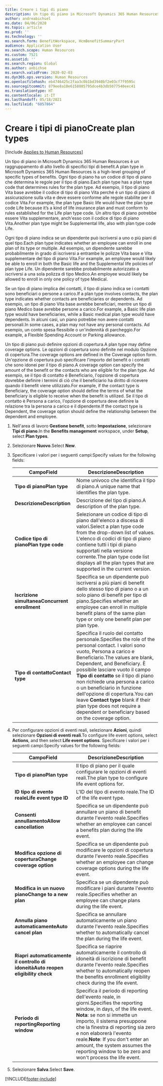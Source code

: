 ```yaml
---
title: Creare i tipi di piano
description: Un tipo di piano in Microsoft Dynamics 365 Human Resources è un raggruppamento di alto livello di specifici tipi di benefit. Ogni tipo di piano ha un codice di tipo di piano che determina le regole per il tipo di piano.
author: andreabichsel
ms.date: 04/06/2020
ms.topic: article
ms.prod: ''
ms.technology: ''
ms.search.form: BenefitWorkspace, HcmBenefitSummaryPart
audience: Application User
ms.search.scope: Human Resources
ms.custom: 7521
ms.assetid: ''
ms.search.region: Global
ms.author: anbichse
ms.search.validFrom: 2020-02-03
ms.dyn365.ops.version: Human Resources
ms.openlocfilehash: eb4746425c2faa3c0b1bd3940bf2e03cf7f9595c
ms.sourcegitcommit: 879ee8a10e6158885795dce4b3db5077540eec41
ms.translationtype: HT
ms.contentlocale: it-IT
ms.lasthandoff: 05/18/2021
ms.locfileid: "6057864"
---
```

# <a name="create-plan-types"></a><span data-ttu-id="e1657-104">Creare i tipi di piano</span><span class="sxs-lookup"><span data-stu-id="e1657-104">Create plan types</span></span>

[!include [Applies to Human Resources](../includes/applies-to-hr.md)]

<span data-ttu-id="e1657-105">Un tipo di piano in Microsoft Dynamics 365 Human Resources è un raggruppamento di alto livello di specifici tipi di benefit.</span><span class="sxs-lookup"><span data-stu-id="e1657-105">A plan type in Microsoft Dynamics 365 Human Resources is a high-level grouping of specific types of benefits.</span></span> <span data-ttu-id="e1657-106">Ogni tipo di piano ha un codice di tipo di piano che determina le regole per il tipo di piano.</span><span class="sxs-lookup"><span data-stu-id="e1657-106">Each plan type has a plan type code that determines rules for the plan type.</span></span> <span data-ttu-id="e1657-107">Ad esempio, il tipo di piano Vita base avrebbe il codice di tipo di piano Vita perché è un tipo di piano di assicurazione sulla vita e deve essere conforme alle regole stabilite per il codice Vita.</span><span class="sxs-lookup"><span data-stu-id="e1657-107">For example, the plan type Basic life would have the plan type code Life because it’s a kind of life insurance plan and must conform to rules established for the Life plan type code.</span></span> <span data-ttu-id="e1657-108">Un altro tipo di piano potrebbe essere Vita supplementare, anch'esso con il codice di tipo di piano Vita.</span><span class="sxs-lookup"><span data-stu-id="e1657-108">Another plan type might be Supplemental life, also with plan type code Life.</span></span>

<span data-ttu-id="e1657-109">Ogni tipo di piano indica se un dipendente può iscriversi a uno o più piani di quel tipo.</span><span class="sxs-lookup"><span data-stu-id="e1657-109">Each plan type indicates whether an employee can enroll in one plan of its type or multiple.</span></span> <span data-ttu-id="e1657-110">Ad esempio, un dipendente sarebbe probabilmente in grado di iscriversi a entrambe le polizze Vita base e Vita supplementare del tipo di piano Vita.</span><span class="sxs-lookup"><span data-stu-id="e1657-110">For example, an employee would likely be able to enroll in both the Basic life and the Supplemental life policies of plan type Life.</span></span> <span data-ttu-id="e1657-111">Un dipendente sarebbe probabilmente autorizzato a iscriversi a una sola polizza di tipo Medico.</span><span class="sxs-lookup"><span data-stu-id="e1657-111">An employee would likely be allowed to enroll in only one policy of type Medical.</span></span>

<span data-ttu-id="e1657-112">Se un tipo di piano implica dei contatti, il tipo di piano indica se i contatti sono beneficiari o persone a carico.</span><span class="sxs-lookup"><span data-stu-id="e1657-112">If a plan type involves contacts, the plan type indicates whether contacts are beneficiaries or dependents.</span></span> <span data-ttu-id="e1657-113">Ad esempio, un tipo di piano Vita base avrebbe beneficiari, mentre un tipo di piano Medico base avrebbe persone a carico.</span><span class="sxs-lookup"><span data-stu-id="e1657-113">For example, a Basic life plan type would have beneficiaries, while a Basic medical plan type would have dependents.</span></span> <span data-ttu-id="e1657-114">In alcuni casi, un piano potrebbe non avere contatti personali.</span><span class="sxs-lookup"><span data-stu-id="e1657-114">In some cases, a plan may not have any personal contacts.</span></span> <span data-ttu-id="e1657-115">Ad esempio, un conto spesa flessibile o un'indennità di parcheggio.</span><span class="sxs-lookup"><span data-stu-id="e1657-115">For example, a Flexible Spending Account or Parking allowance.</span></span>

<span data-ttu-id="e1657-116">Un tipo di piano può definire opzioni di copertura.</span><span class="sxs-lookup"><span data-stu-id="e1657-116">A plan type may define coverage options.</span></span> <span data-ttu-id="e1657-117">Le opzioni di copertura sono definite nel modulo Opzione di copertura.</span><span class="sxs-lookup"><span data-stu-id="e1657-117">The coverage options are defined in the Coverage option form.</span></span> <span data-ttu-id="e1657-118">Un'opzione di copertura può specificare l'importo del benefit o i contatti che sono idonei per il tipo di piano.</span><span class="sxs-lookup"><span data-stu-id="e1657-118">A coverage option can specify the amount of the benefit or the contacts who are eligible for the plan type.</span></span> <span data-ttu-id="e1657-119">Ad esempio, se il tipo di contatto è Beneficiario, l'opzione di copertura dovrebbe definire i termini di ciò che il beneficiario ha diritto di ricevere quando il benefit viene utilizzato.</span><span class="sxs-lookup"><span data-stu-id="e1657-119">For example, if the contact type is Beneficiary, the coverage option should define the terms of what the beneficiary is eligible to receive when the benefit is utilized.</span></span> <span data-ttu-id="e1657-120">Se il tipo di contatto è Persona a carico, l'opzione di copertura deve definire la relazione tra la persona a carico e il dipendente.</span><span class="sxs-lookup"><span data-stu-id="e1657-120">If the contact type is Dependent, the coverage option should define the relationship between the dependent and employee.</span></span> 

1. <span data-ttu-id="e1657-121">Nell'area di lavoro **Gestione benefit**, sotto **Impostazione**, selezionare **Tipi di piano**.</span><span class="sxs-lookup"><span data-stu-id="e1657-121">In the **Benefits management** workspace, under **Setup**, select **Plan types**.</span></span>

2. <span data-ttu-id="e1657-122">Selezionare **Nuovo**.</span><span class="sxs-lookup"><span data-stu-id="e1657-122">Select **New**.</span></span>

3. <span data-ttu-id="e1657-123">Specificare i valori per i seguenti campi:</span><span class="sxs-lookup"><span data-stu-id="e1657-123">Specify values for the following fields:</span></span>

   | <span data-ttu-id="e1657-124">Campo</span><span class="sxs-lookup"><span data-stu-id="e1657-124">Field</span></span> | <span data-ttu-id="e1657-125">Descrizione</span><span class="sxs-lookup"><span data-stu-id="e1657-125">Description</span></span> |
   | --- | --- |
   | <span data-ttu-id="e1657-126">**Tipo di piano**</span><span class="sxs-lookup"><span data-stu-id="e1657-126">**Plan type**</span></span> | <span data-ttu-id="e1657-127">Nome univoco che identifica il tipo di piano.</span><span class="sxs-lookup"><span data-stu-id="e1657-127">A unique name that identifies the plan type.</span></span> |
   | <span data-ttu-id="e1657-128">**Descrizione**</span><span class="sxs-lookup"><span data-stu-id="e1657-128">**Description**</span></span> | <span data-ttu-id="e1657-129">Descrizione del tipo di piano.</span><span class="sxs-lookup"><span data-stu-id="e1657-129">A description of the plan type.</span></span> |
   | <span data-ttu-id="e1657-130">**Codice tipo di piano**</span><span class="sxs-lookup"><span data-stu-id="e1657-130">**Plan type code**</span></span> | <span data-ttu-id="e1657-131">Selezionare un codice di tipo di piano dall'elenco a discesa di valori.</span><span class="sxs-lookup"><span data-stu-id="e1657-131">Select a plan type code from the drop-down list of values.</span></span> <span data-ttu-id="e1657-132">L'elenco di codici di tipo di piano contiene tutti i tipi di piano supportati nella versione corrente.</span><span class="sxs-lookup"><span data-stu-id="e1657-132">The plan type code list displays all the plan types that are supported in the current version.</span></span> |
   | <span data-ttu-id="e1657-133">**Iscrizione simultanea**</span><span class="sxs-lookup"><span data-stu-id="e1657-133">**Concurrent enrollment**</span></span> | <span data-ttu-id="e1657-134">Specifica se un dipendente può iscriversi a più piani di benefit dello stesso tipo di piano o a un solo piano di benefit per tipo di piano.</span><span class="sxs-lookup"><span data-stu-id="e1657-134">Specifies whether an employee can enroll in multiple benefit plans of the same plan type or only one benefit plan per plan type.</span></span> |
   | <span data-ttu-id="e1657-135">**Tipo di contatto**</span><span class="sxs-lookup"><span data-stu-id="e1657-135">**Contact type**</span></span> | <span data-ttu-id="e1657-136">Specifica il ruolo del contatto personale.</span><span class="sxs-lookup"><span data-stu-id="e1657-136">Specifies the role of the personal contact.</span></span> <span data-ttu-id="e1657-137">I valori sono vuoto, Persona a carico e Beneficiario.</span><span class="sxs-lookup"><span data-stu-id="e1657-137">The values are blank, Dependent, and Beneficiary.</span></span> <span data-ttu-id="e1657-138">È possibile lasciare vuoto il campo **Tipo di contatto** se il tipo di piano non richiede una persona a carico o un beneficiario in funzione dell'opzione di copertura.</span><span class="sxs-lookup"><span data-stu-id="e1657-138">You can leave **Contact type** blank if their plan type does not require a dependent or beneficiary based on the coverage option.</span></span> |

4. <span data-ttu-id="e1657-139">Per configurare opzioni di eventi reali, selezionare **Azioni**, quindi selezionare **Opzioni di eventi reali**.</span><span class="sxs-lookup"><span data-stu-id="e1657-139">To configure life event options, select **Actions**, and then select **Life event options**.</span></span> <span data-ttu-id="e1657-140">Specificare i valori per i seguenti campi:</span><span class="sxs-lookup"><span data-stu-id="e1657-140">Specify values for the following fields:</span></span>

   | <span data-ttu-id="e1657-141">Campo</span><span class="sxs-lookup"><span data-stu-id="e1657-141">Field</span></span> | <span data-ttu-id="e1657-142">Descrizione</span><span class="sxs-lookup"><span data-stu-id="e1657-142">Description</span></span> |
   | --- | --- |
   | <span data-ttu-id="e1657-143">**Tipo di piano**</span><span class="sxs-lookup"><span data-stu-id="e1657-143">**Plan type**</span></span> | <span data-ttu-id="e1657-144">Il tipo di piano per il quale configurare le opzioni di eventi reali.</span><span class="sxs-lookup"><span data-stu-id="e1657-144">The plan type to configure life event options for.</span></span> |
   | <span data-ttu-id="e1657-145">**ID tipo di evento reale**</span><span class="sxs-lookup"><span data-stu-id="e1657-145">**Life event type ID**</span></span> | <span data-ttu-id="e1657-146">L'ID del tipo di evento reale.</span><span class="sxs-lookup"><span data-stu-id="e1657-146">The ID of the life event type.</span></span> |
   | <span data-ttu-id="e1657-147">**Consenti annullamento**</span><span class="sxs-lookup"><span data-stu-id="e1657-147">**Allow cancellation**</span></span> | <span data-ttu-id="e1657-148">Specifica se un dipendente può annullare un piano di benefit durante l'evento reale.</span><span class="sxs-lookup"><span data-stu-id="e1657-148">Specifies whether an employee can cancel a benefits plan during the life event.</span></span> |
   | <span data-ttu-id="e1657-149">**Modifica opzione di copertura**</span><span class="sxs-lookup"><span data-stu-id="e1657-149">**Change coverage option**</span></span> | <span data-ttu-id="e1657-150">Specifica se un dipendente può modificare le opzioni di copertura durante l'evento reale.</span><span class="sxs-lookup"><span data-stu-id="e1657-150">Specifies whether an employee can change coverage options during the life event.</span></span> |
   | <span data-ttu-id="e1657-151">**Modifica in un nuovo piano**</span><span class="sxs-lookup"><span data-stu-id="e1657-151">**Change to a new plan**</span></span> | <span data-ttu-id="e1657-152">Specifica se un dipendente può modificare i piani durante l'evento reale.</span><span class="sxs-lookup"><span data-stu-id="e1657-152">Specifies whether an employee can change plans during the life event.</span></span> |
   | <span data-ttu-id="e1657-153">**Annulla piano automaticamente**</span><span class="sxs-lookup"><span data-stu-id="e1657-153">**Auto cancel plan**</span></span> | <span data-ttu-id="e1657-154">Specifica se annullare automaticamente un piano durante l'evento reale.</span><span class="sxs-lookup"><span data-stu-id="e1657-154">Specifies whether to automatically cancel the plan during the life event.</span></span> |
   | <span data-ttu-id="e1657-155">**Riapri automaticamente il controllo di idoneità**</span><span class="sxs-lookup"><span data-stu-id="e1657-155">**Auto reopen eligibility check**</span></span> | <span data-ttu-id="e1657-156">Specifica se riaprire automaticamente il controllo di idoneità di iscrizione di benefit durante l'evento reale.</span><span class="sxs-lookup"><span data-stu-id="e1657-156">Specifies whether to automatically reopen the benefits enrollment eligibility check during the life event.</span></span> |
   | <span data-ttu-id="e1657-157">**Periodo di reporting**</span><span class="sxs-lookup"><span data-stu-id="e1657-157">**Reporting window**</span></span> | <span data-ttu-id="e1657-158">Specifica il periodo di reporting dell'evento reale, in giorni.</span><span class="sxs-lookup"><span data-stu-id="e1657-158">Specifies the reporting window, in days, of the life event.</span></span> <span data-ttu-id="e1657-159">**Nota**: se non si immette un importo, il sistema presuppone che la finestra di reporting sia zero e non elaborerà l'evento reale.</span><span class="sxs-lookup"><span data-stu-id="e1657-159">**Note**: If you don't enter an amount, the system assumes the reporting window to be zero and won't process the life event.</span></span> |

5. <span data-ttu-id="e1657-160">Selezionare **Salva**.</span><span class="sxs-lookup"><span data-stu-id="e1657-160">Select **Save**.</span></span> 


[!INCLUDE[footer-include](../includes/footer-banner.md)]